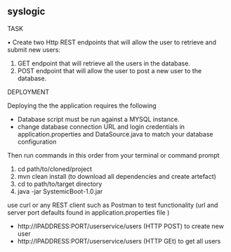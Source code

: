 ## syslogic

TASK

• Create two Http REST endpoints that will allow the user to retrieve and submit new users:
1. GET endpoint that will retrieve all the users in the database.
2. POST endpoint that will allow the user to post a new user to the database.

DEPLOYMENT

Deploying the the application requires the following

- Database script must be run against a MYSQL instance.
- change database connection URL and login credentials in application.properties and DataSource.java to match your database configuration

Then run commands in this order from your terminal or command prompt

1. cd path/to/cloned/project
2. mvn clean install (to download all dependencies and create artefact)
3. cd to path/to/target directory
4. java -jar SystemicBoot-1.0.jar

use curl or any REST client such as Postman to test functionality (url and server port defaults found in application.properties file )

- http://IPADDRESS:PORT/userservice/users (HTTP POST) to create new user
- http://IPADDRESS:PORT/userservice/users (HTTP GEt) to get all users
